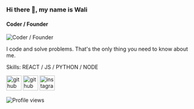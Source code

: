 ### Hi there 👋, my name is Wali
#### Coder / Founder 
![Coder / Founder ]([https://raw.githubusercontent.com/Wali-dev/Wali-dev/main/cover.png])

I code and solve problems. That's the only thing you need to know about me.

Skills: REACT / JS / PYTHON / NODE



[<img src='https://cdn.jsdelivr.net/npm/simple-icons@3.0.1/icons/github.svg' alt='github' height='40'>](https://github.com/Wali-dev)  [<img src='https://cdn.jsdelivr.net/npm/simple-icons@3.0.1/icons/github.svg' alt='github' height='40'>](Wali-dev)  [<img src='https://cdn.jsdelivr.net/npm/simple-icons@3.0.1/icons/instagram.svg' alt='instagram' height='40'>](Cornneell)  

![Profile views](https://gpvc.arturio.dev/Wali-dev)  
